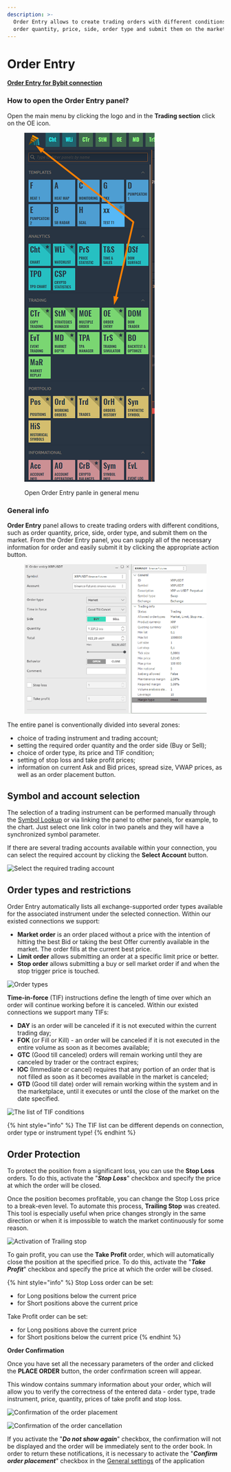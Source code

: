 ```yaml
---
description: >-
  Order Entry allows to create trading orders with different conditions, such as
  order quantity, price, side, order type and submit them on the market.
---
```


# Order Entry

[**Order Entry for Bybit connection**](broken-reference)

### How to open the Order Entry panel?

Open the main menu by clicking the logo and in the **Trading section** click on the OE icon.

<figure><img src="../../.gitbook/assets/oe.png" alt=""><figcaption><p>Open Order Entry panle in general menu</p></figcaption></figure>

### General info

**Order Entry** panel allows to create trading orders with different conditions, such as order quantity, price, side, order type, and submit them on the market. From the Order Entry panel, you can supply all of the necessary information for order and easily submit it by clicking the appropriate action button.

<figure><img src="../../.gitbook/assets/oe2.gif" alt=""><figcaption></figcaption></figure>

The entire panel is conventionally divided into several zones:

* choice of trading instrument and trading account;
* setting the required order quantity and the order side (Buy or Sell);
* choice of order type, its price and TIF condition;
* setting of stop loss and take profit prices;
* information on current Ask and Bid prices, spread size, VWAP prices, as well as an order placement button.

## Symbol and account selection <a href="#symbol-and-account-selection" id="symbol-and-account-selection"></a>

The selection of a trading instrument can be performed manually through the [Symbol Lookup](../../general-settings/symbols-lookup.md) or via linking the panel to other panels, for example, to the chart. Just select one link color in two panels and they will have a synchronized symbol parameter.

If there are several trading accounts available within your connection, you can select the required account by clicking the **Select Account** button.

![Select the required trading account](https://blobscdn.gitbook.com/v0/b/gitbook-28427.appspot.com/o/assets%2F-LD6FsRvQ3jgwJIg6O7r%2F-LGdkWCf4qSS-tsfe6MD%2F-LGdweyfS7kNR264RTu5%2Fselect%20trading%20account.png?alt=media\&token=42c9c2a7-7557-40dc-a459-fc264179928a)

## **Order types and restrictions** <a href="#order-types-and-restrictions" id="order-types-and-restrictions"></a>

Order Entry automatically lists all exchange-supported order types available for the associated instrument under the selected connection. Within our existed connections we support:

* **Market order** is an order placed without a price with the intention of hitting the best Bid or taking the best Offer currently available in the market. The order fills at the current best price.
* **Limit order** allows submitting an order at a specific limit price or better.
* **Stop order** allows submitting a buy or sell market order if and when the stop trigger price is touched.

![Order types](https://blobscdn.gitbook.com/v0/b/gitbook-28427.appspot.com/o/assets%2F-LD6FsRvQ3jgwJIg6O7r%2F-LG\_r-iL2n5AH-OhOhZy%2F-LGa0Dkz8VtkTHB5BTiq%2FOrder%20types.png?alt=media\&token=136035e3-be47-431c-9da5-fc6242264f80)

**Time-in-force** (TIF) instructions define the length of time over which an order will continue working before it is canceled. Within our existed connections we support many TIFs:

* **DAY** is an order will be canceled if it is not executed within the current trading day;
* **FOK** (or Fill or Kill) - an order will be canceled if it is not executed in the entire volume as soon as it becomes available;
* **GTC** (Good till canceled) orders will remain working until they are canceled by trader or the contract expires;
* **IOC** (Immediate or cancel) requires that any portion of an order that is not filled as soon as it becomes available in the market is canceled;
* **GTD** (Good till date) order will remain working within the system and in the marketplace, until it executes or until the close of the market on the date specified.

![The list of TIF conditions](https://blobscdn.gitbook.com/v0/b/gitbook-28427.appspot.com/o/assets%2F-LD6FsRvQ3jgwJIg6O7r%2F-LG\_r-iL2n5AH-OhOhZy%2F-LGa-j1dVvsObHIXfKqq%2FTIF%20types.png?alt=media\&token=e9c8cfcb-d461-452f-bfc3-4671f0b1573f)

{% hint style="info" %}
The TIF list can be different depends on connection, order type or instrument type!
{% endhint %}

## Order Protection <a href="#order-protection" id="order-protection"></a>

To protect the position from a significant loss, you can use the **Stop Loss** orders. To do this, activate the "_**Stop Loss**_" checkbox and specify the price at which the order will be closed.

Once the position becomes profitable, you can change the Stop Loss price to a break-even level. To automate this process, **Trailing Stop** was created. This tool is especially useful when price changes strongly in the same direction or when it is impossible to watch the market continuously for some reason.

![Activation of Trailing stop](https://blobscdn.gitbook.com/v0/b/gitbook-28427.appspot.com/o/assets%2F-LD6FsRvQ3jgwJIg6O7r%2F-LGdkWCf4qSS-tsfe6MD%2F-LGe2w7-XQrFkAm8bLmq%2Ftrailing%20stop%20order.png?alt=media\&token=5dfebab9-6c89-4902-b983-8c0a20b20be0)

To gain profit, you can use the **Take Profit** order, which will automatically close the position at the specified price. To do this, activate the "_**Take Profit**_" checkbox and specify the price at which the order will be closed.

{% hint style="info" %}
Stop Loss order can be set:

* for Long positions below the current price
* for Short positions above the current price

Take Profit order can be set:

* for Long positions above the current price
* for Short positions below the current price
{% endhint %}

**Order Confirmation**

Once you have set all the necessary parameters of the order and clicked the **PLACE ORDER** button, the order confirmation screen will appear.

This window contains summary information about your order, which will allow you to verify the correctness of the entered data - order type, trade instrument, price, quantity, prices of take profit and stop loss.

![Confirmation of the order placement](https://blobscdn.gitbook.com/v0/b/gitbook-28427.appspot.com/o/assets%2F-LD6FsRvQ3jgwJIg6O7r%2F-LGdYsAVA-p-cr0bj3wS%2F-LGd\_-qCRSCgPzsH12Qr%2FOrder%20confirmation.png?alt=media\&token=646dcc5f-27ab-4091-b5c2-43ca8b455f78)

![Confirmation of the order cancellation](https://blobscdn.gitbook.com/v0/b/gitbook-28427.appspot.com/o/assets%2F-LD6FsRvQ3jgwJIg6O7r%2F-LGdYsAVA-p-cr0bj3wS%2F-LGd\_VsGlV\_VDCCFjZfx%2FConfirmation%20of%20order%20cancel.png?alt=media\&token=b5c0c6a5-c110-47c5-9fd1-280dc1e549d2)

If you activate the "_**Do not show again**_" checkbox, the confirmation will not be displayed and the order will be immediately sent to the order book. In order to return these notifications, it is necessary to activate the "_**Confirm order placement**_" checkbox in the [General settings](broken-reference) of the application
